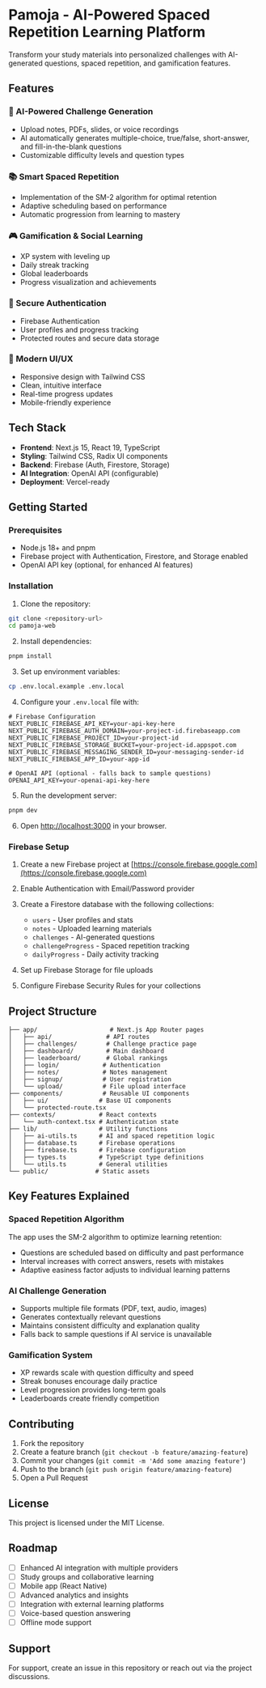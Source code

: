 # Pamoja - AI-Powered Spaced Repetition Learning Platform

Transform your study materials into personalized challenges with AI-generated questions, spaced repetition, and gamification features.

## Features

### 🤖 AI-Powered Challenge Generation
- Upload notes, PDFs, slides, or voice recordings
- AI automatically generates multiple-choice, true/false, short-answer, and fill-in-the-blank questions
- Customizable difficulty levels and question types

### 📚 Smart Spaced Repetition
- Implementation of the SM-2 algorithm for optimal retention
- Adaptive scheduling based on performance
- Automatic progression from learning to mastery

### 🎮 Gamification & Social Learning
- XP system with leveling up
- Daily streak tracking
- Global leaderboards
- Progress visualization and achievements

### 🔐 Secure Authentication
- Firebase Authentication
- User profiles and progress tracking
- Protected routes and secure data storage

### 📱 Modern UI/UX
- Responsive design with Tailwind CSS
- Clean, intuitive interface
- Real-time progress updates
- Mobile-friendly experience

## Tech Stack

- **Frontend**: Next.js 15, React 19, TypeScript
- **Styling**: Tailwind CSS, Radix UI components
- **Backend**: Firebase (Auth, Firestore, Storage)
- **AI Integration**: OpenAI API (configurable)
- **Deployment**: Vercel-ready

## Getting Started

### Prerequisites

- Node.js 18+ and pnpm
- Firebase project with Authentication, Firestore, and Storage enabled
- OpenAI API key (optional, for enhanced AI features)

### Installation

1. Clone the repository:
```bash
git clone <repository-url>
cd pamoja-web
```

2. Install dependencies:
```bash
pnpm install
```

3. Set up environment variables:
```bash
cp .env.local.example .env.local
```

4. Configure your `.env.local` file with:
```env
# Firebase Configuration
NEXT_PUBLIC_FIREBASE_API_KEY=your-api-key-here
NEXT_PUBLIC_FIREBASE_AUTH_DOMAIN=your-project-id.firebaseapp.com
NEXT_PUBLIC_FIREBASE_PROJECT_ID=your-project-id
NEXT_PUBLIC_FIREBASE_STORAGE_BUCKET=your-project-id.appspot.com
NEXT_PUBLIC_FIREBASE_MESSAGING_SENDER_ID=your-messaging-sender-id
NEXT_PUBLIC_FIREBASE_APP_ID=your-app-id

# OpenAI API (optional - falls back to sample questions)
OPENAI_API_KEY=your-openai-api-key-here
```

5. Run the development server:
```bash
pnpm dev
```

6. Open [http://localhost:3000](http://localhost:3000) in your browser.

### Firebase Setup

1. Create a new Firebase project at [https://console.firebase.google.com](https://console.firebase.google.com)

2. Enable Authentication with Email/Password provider

3. Create a Firestore database with the following collections:
   - `users` - User profiles and stats
   - `notes` - Uploaded learning materials
   - `challenges` - AI-generated questions
   - `challengeProgress` - Spaced repetition tracking
   - `dailyProgress` - Daily activity tracking

4. Set up Firebase Storage for file uploads

5. Configure Firebase Security Rules for your collections

## Project Structure

```
├── app/                    # Next.js App Router pages
│   ├── api/               # API routes
│   ├── challenges/        # Challenge practice page
│   ├── dashboard/         # Main dashboard
│   ├── leaderboard/       # Global rankings
│   ├── login/            # Authentication
│   ├── notes/            # Notes management
│   ├── signup/           # User registration
│   └── upload/           # File upload interface
├── components/           # Reusable UI components
│   ├── ui/              # Base UI components
│   └── protected-route.tsx
├── contexts/            # React contexts
│   └── auth-context.tsx # Authentication state
├── lib/                 # Utility functions
│   ├── ai-utils.ts      # AI and spaced repetition logic
│   ├── database.ts      # Firebase operations
│   ├── firebase.ts      # Firebase configuration
│   ├── types.ts         # TypeScript type definitions
│   └── utils.ts         # General utilities
└── public/             # Static assets
```

## Key Features Explained

### Spaced Repetition Algorithm
The app uses the SM-2 algorithm to optimize learning retention:
- Questions are scheduled based on difficulty and past performance
- Interval increases with correct answers, resets with mistakes
- Adaptive easiness factor adjusts to individual learning patterns

### AI Challenge Generation
- Supports multiple file formats (PDF, text, audio, images)
- Generates contextually relevant questions
- Maintains consistent difficulty and explanation quality
- Falls back to sample questions if AI service is unavailable

### Gamification System
- XP rewards scale with question difficulty and speed
- Streak bonuses encourage daily practice
- Level progression provides long-term goals
- Leaderboards create friendly competition

## Contributing

1. Fork the repository
2. Create a feature branch (`git checkout -b feature/amazing-feature`)
3. Commit your changes (`git commit -m 'Add some amazing feature'`)
4. Push to the branch (`git push origin feature/amazing-feature`)
5. Open a Pull Request

## License

This project is licensed under the MIT License.

## Roadmap

- [ ] Enhanced AI integration with multiple providers
- [ ] Study groups and collaborative learning
- [ ] Mobile app (React Native)
- [ ] Advanced analytics and insights
- [ ] Integration with external learning platforms
- [ ] Voice-based question answering
- [ ] Offline mode support

## Support

For support, create an issue in this repository or reach out via the project discussions.
